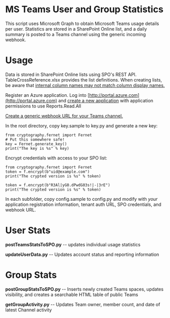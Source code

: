 # MS Teams User and Group Statistics

This script uses Microsoft Graph to obtain Microsoft Teams usage details per user. Statistics are stored in a SharePoint Online list, and a daily summary is posted to a Teams channel using the generic incoming webhook. 

# Usage
Data is stored in SharePoint Online lists using SPO's REST API. TableCrossReference.xlsx provides the list definitions. When creating lists, be aware that [internal column names may not match column display names.](http://lisa.rushworth.us/?p=4572)

Register an Azure application. Log into [http://portal.azure.com](http://portal.azure.com) and [create a new application](http://lisa.rushworth.us/?p=3945) with application permissions to use Reports.Read.All

[Create a generic webhook URL for your Teams channel.](http://lisa.rushworth.us/?p=3992)

In the root directory, copy key.sample to key.py and generate a new key:

    from cryptography.fernet import Fernet
    # Put this somewhere safe!
    key = Fernet.generate_key()
    print("The key is %s" % key)


Encrypt credentials with access to your SPO list:

    from cryptography.fernet import Fernet
    token = f.encrypt(b"uid@example.com")
    print("The crypted version is %s" % token)
     
    token = f.encrypt(b"R3Al|yG0.dPwdG03s!|-|3rE")
    print("The crypted version is %s" % token)

In each subfolder, copy config.sample to config.py and modify with *your* application registration information, tenant auth URL, SPO credentials, and webhook URL.

# User Stats
**postTeamsStatsToSPO.py** -- updates individual usage statistics

**updateUserData.py** -- Updates account status and reporting information

# Group Stats
**postGroupStatsToSPO.py** -- Inserts newly created Teams spaces, updates visibility, and creates a searchable HTML table of  public Teams

**getGroupActivity.py** -- Updates Team owner, member count, and date of latest Channel activity
